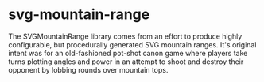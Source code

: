 # svg-mountain-range
The SVGMountainRange library comes from an effort to produce highly configurable, but procedurally generated SVG mountain ranges. It's original intent was for an old-fashioned pot-shot canon game where players take turns plotting angles and power in an attempt to shoot and destroy their opponent by lobbing rounds over mountain tops.
